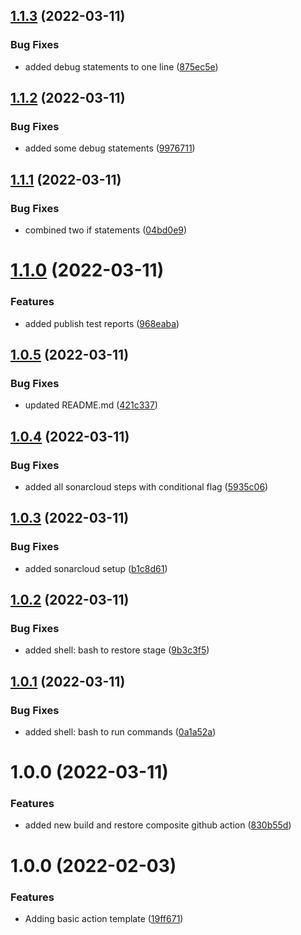 ## [1.1.3](https://github.com/awazevr/oneconnect-build-and-restore/compare/v1.1.2...v1.1.3) (2022-03-11)


### Bug Fixes

* added debug statements to one line ([875ec5e](https://github.com/awazevr/oneconnect-build-and-restore/commit/875ec5e1f6b7e530881de925dd762d5c50d3b468))

## [1.1.2](https://github.com/awazevr/oneconnect-build-and-restore/compare/v1.1.1...v1.1.2) (2022-03-11)


### Bug Fixes

* added some debug statements ([9976711](https://github.com/awazevr/oneconnect-build-and-restore/commit/997671177a1de7267d2381516f96ee014e793a59))

## [1.1.1](https://github.com/awazevr/oneconnect-build-and-restore/compare/v1.1.0...v1.1.1) (2022-03-11)


### Bug Fixes

* combined two if statements ([04bd0e9](https://github.com/awazevr/oneconnect-build-and-restore/commit/04bd0e9482854c84578118e7334a0431a0480c86))

# [1.1.0](https://github.com/awazevr/oneconnect-build-and-restore/compare/v1.0.5...v1.1.0) (2022-03-11)


### Features

* added publish test reports ([968eaba](https://github.com/awazevr/oneconnect-build-and-restore/commit/968eaba65dd6702817988361f12341aee6952d43))

## [1.0.5](https://github.com/awazevr/oneconnect-build-and-restore/compare/v1.0.4...v1.0.5) (2022-03-11)


### Bug Fixes

* updated README.md ([421c337](https://github.com/awazevr/oneconnect-build-and-restore/commit/421c337643221f20b0a7cb2b1fd50c759654ed7e))

## [1.0.4](https://github.com/awazevr/oneconnect-build-and-restore/compare/v1.0.3...v1.0.4) (2022-03-11)


### Bug Fixes

* added all sonarcloud steps with conditional flag ([5935c06](https://github.com/awazevr/oneconnect-build-and-restore/commit/5935c06fbda44229644d645305fade0390261192))

## [1.0.3](https://github.com/awazevr/oneconnect-build-and-restore/compare/v1.0.2...v1.0.3) (2022-03-11)


### Bug Fixes

* added sonarcloud setup ([b1c8d61](https://github.com/awazevr/oneconnect-build-and-restore/commit/b1c8d61582fc72420b9f40b977a4940b0dc1fffe))

## [1.0.2](https://github.com/awazevr/oneconnect-build-and-restore/compare/v1.0.1...v1.0.2) (2022-03-11)


### Bug Fixes

* added shell: bash to restore stage ([9b3c3f5](https://github.com/awazevr/oneconnect-build-and-restore/commit/9b3c3f504cf0c828bf282e4985c628fd8f25e9a9))

## [1.0.1](https://github.com/awazevr/oneconnect-build-and-restore/compare/v1.0.0...v1.0.1) (2022-03-11)


### Bug Fixes

* added shell: bash to run commands ([0a1a52a](https://github.com/awazevr/oneconnect-build-and-restore/commit/0a1a52a408f3808f1526c995cff53f38826cc5b7))

# 1.0.0 (2022-03-11)


### Features

* added new build and restore composite github action ([830b55d](https://github.com/awazevr/oneconnect-build-and-restore/commit/830b55d14a6192d606ab3887776de1b7e8a27e2a))

# 1.0.0 (2022-02-03)


### Features

* Adding basic action template ([19ff671](https://github.com/awazevr/basic-action-template/commit/19ff67196f8973a3b1fb181a9909101d013eda86))

